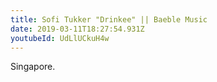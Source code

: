 ```yaml
---
title: Sofi Tukker "Drinkee" || Baeble Music
date: 2019-03-11T18:27:54.931Z
youtubeId: UdLlUCkuH4w
---
```

Singapore.
